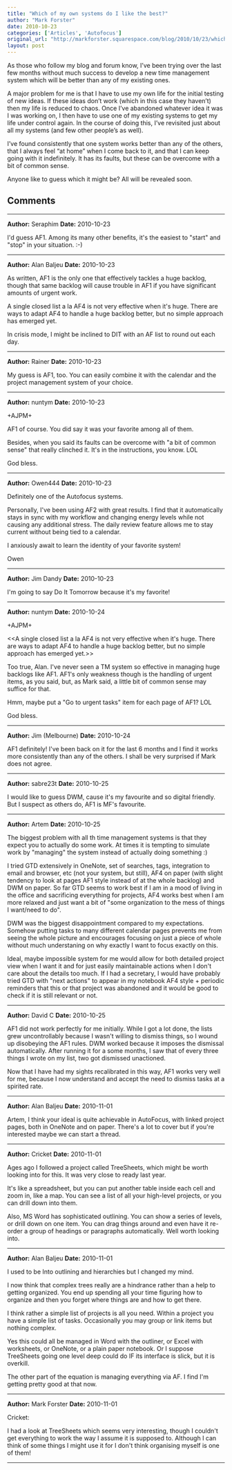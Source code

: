 ```yaml
---
title: "Which of my own systems do I like the best?"
author: "Mark Forster"
date: 2010-10-23
categories: ['Articles', 'Autofocus']
original_url: "http://markforster.squarespace.com/blog/2010/10/23/which-of-my-own-systems-do-i-like-the-best.html"
layout: post
---
```


As those who follow my blog and forum know, I’ve been trying over the last few months without much success to develop a new time management system which will be better than any of my existing ones.

A major problem for me is that I have to use my own life for the initial testing of new ideas. If these ideas don’t work (which in this case they haven’t) then my life is reduced to chaos. Once I’ve abandoned whatever idea it was I was working on, I then have to use one of my existing systems to get my life under control again. In the course of doing this, I’ve revisited just about all my systems (and few other people’s as well).

I’ve found consistently that one system works better than any of the others, that I always feel “at home” when I come back to it, and that I can keep going with it indefinitely. It has its faults, but these can be overcome with a bit of common sense.

Anyone like to guess which it might be? All will be revealed soon.


## Comments

---

**Author:** Seraphim
**Date:** 2010-10-23

I'd guess AF1. Among its many other benefits, it's the easiest to "start" and "stop" in your situation. :-)

---

**Author:** Alan Baljeu
**Date:** 2010-10-23

As written, AF1 is the only one that effectively tackles a huge backlog, though that same backlog will cause trouble in AF1 if you have significant amounts of urgent work.   
  
A single closed list a la AF4 is not very effective when it's huge. There are ways to adapt AF4 to handle a huge backlog better, but no simple approach has emerged yet.  
  
In crisis mode, I might be inclined to DIT with an AF list to round out each day.

---

**Author:** Rainer
**Date:** 2010-10-23

My guess is AF1, too. You can easily combine it with the calendar and the project management system of your choice.

---

**Author:** nuntym
**Date:** 2010-10-23

+AJPM+  
  
AF1 of course. You did say it was your favorite among all of them.  
  
Besides, when you said its faults can be overcome with "a bit of common sense" that really clinched it. It's in the instructions, you know. LOL  
  
God bless.

---

**Author:** Owen444
**Date:** 2010-10-23

Definitely one of the Autofocus systems.  
  
Personally, I've been using AF2 with great results. I find that it automatically stays in sync with my workflow and changing energy levels while not causing any additional stress. The daily review feature allows me to stay current without being tied to a calendar.  
  
I anxiously await to learn the identity of your favorite system!  
  
Owen

---

**Author:** Jim Dandy
**Date:** 2010-10-23

I'm going to say Do It Tomorrow because it's my favorite!

---

**Author:** nuntym
**Date:** 2010-10-24

+AJPM+  
  
<<A single closed list a la AF4 is not very effective when it's huge. There are ways to adapt AF4 to handle a huge backlog better, but no simple approach has emerged yet.>>  
  
Too true, Alan. I've never seen a TM system so effective in managing huge backlogs like AF1. AF1's only weakness though is the handling of urgent items, as you said, but, as Mark said, a little bit of common sense may suffice for that.  
  
Hmm, maybe put a "Go to urgent tasks" item for each page of AF1? LOL  
  
God bless.

---

**Author:** Jim (Melbourne)
**Date:** 2010-10-24

AF1 definitely! I've been back on it for the last 6 months and I find it works more consistently than any of the others. I shall be very surprised if Mark does not agree.

---

**Author:** sabre23t
**Date:** 2010-10-25

I would like to guess DWM, cause it's my favourite and so digital friendly.  
But I suspect as others do, AF1 is MF's favourite.

---

**Author:** Artem
**Date:** 2010-10-25

The biggest problem with all th time management systems is that they expect you to actually do some work. At times it is tempting to simulate work by "managing" the system instead of actually doing something :)   
  
I tried GTD extensively in OneNote, set of searches, tags, integration to email and browser, etc (not your system, but still), AF4 on paper (with slight tendency to look at pages AF1 style instead of at the whole backlog) and DWM on paper. So far GTD seems to work best if I am in a mood of living in the office and sacrificing everything for projects, AF4 works best when I am more relaxed and just want a bit of "some organization to the mess of things I want/need to do".  
  
DWM was the biggest disappointment compared to my expectations. Somehow putting tasks to many different calendar pages prevents me from seeing the whole picture and encourages focusing on just a piece of whole without much understaning on why exactly I want to focus exactly on this.  
  
Ideal, maybe impossible system for me would allow for both detailed project view when I want it and for just easily maintainable actions when I don't care about the details too much. If I had a secretary, I would have probably tried GTD with "next actions" to appear in my notebook AF4 style + periodic reminders that this or that project was abandoned and it would be good to check if it is still relevant or not.

---

**Author:** David C
**Date:** 2010-10-25

AF1 did not work perfectly for me initially. While I got a lot done, the lists grew uncontrollably because I wasn't willing to dismiss things, so I wound up disobeying the AF1 rules. DWM worked because it imposes the dismissal automatically. After running it for a some months, I saw that of every three things I wrote on my list, two got dismissed unactioned.   
  
Now that I have had my sights recalibrated in this way, AF1 works very well for me, because I now understand and accept the need to dismiss tasks at a spirited rate.

---

**Author:** Alan Baljeu
**Date:** 2010-11-01

Artem, I think your ideal is quite achievable in AutoFocus, with linked project pages, both in OneNote and on paper. There's a lot to cover but if you're interested maybe we can start a thread.

---

**Author:** Cricket
**Date:** 2010-11-01

Ages ago I followed a project called TreeSheets, which might be worth looking into for this. It was very close to ready last year.  
  
It's like a spreadsheet, but you can put another table inside each cell and zoom in, like a map. You can see a list of all your high-level projects, or you can drill down into them.  
  
Also, MS Word has sophisticated outlining. You can show a series of levels, or drill down on one item. You can drag things around and even have it re-order a group of headings or paragraphs automatically. Well worth looking into.

---

**Author:** Alan Baljeu
**Date:** 2010-11-01

I used to be Into outlining and hierarchies but I changed my mind.   
  
I now think that complex trees really are a hindrance rather than a help to getting organized. You end up spending all your time figuring how to organize and then you forget where things are and how to get there.   
  
I think rather a simple list of projects is all you need. Within a project you have a simple list of tasks. Occasionally you may group or link items but nothing complex.   
  
Yes this could all be managed in Word with the outliner, or Excel with worksheets, or OneNote, or a plain paper notebook. Or I suppose TreeSheets going one level deep could do IF its interface is slick, but it is overkill.  
  
The other part of the equation is managing everything via AF. I find I'm getting pretty good at that now.

---

**Author:** Mark Forster
**Date:** 2010-11-01

Cricket:  
  
I had a look at TreeSheets which seems very interesting, though I couldn't get everything to work the way I assume it is supposed to. Although I can think of some things I might use it for I don't think organising myself is one of them!

---
